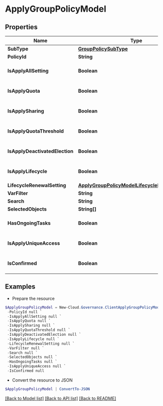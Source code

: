 # ApplyGroupPolicyModel
## Properties

Name | Type | Description | Notes
------------ | ------------- | ------------- | -------------
**SubType** | [**GroupPolicySubType**](GroupPolicySubType.md) |  | [optional] 
**PolicyId** | **String** |  | [optional] 
**IsApplyAllSetting** | **Boolean** |  | [optional] [default to $false]
**IsApplyQuota** | **Boolean** |  | [optional] [default to $false]
**IsApplySharing** | **Boolean** |  | [optional] [default to $false]
**IsApplyQuotaThreshold** | **Boolean** |  | [optional] [default to $false]
**IsApplyDeactivatedElection** | **Boolean** |  | [optional] [default to $false]
**IsApplyLifecycle** | **Boolean** |  | [optional] [default to $false]
**LifecycleRenewalSetting** | [**ApplyGroupPolicyModelLifecycleRenewalSetting**](ApplyGroupPolicyModelLifecycleRenewalSetting.md) |  | [optional] 
**VarFilter** | **String** |  | [optional] 
**Search** | **String** |  | [optional] 
**SelectedObjects** | **String[]** |  | [optional] 
**HasOngoingTasks** | **Boolean** |  | [optional] [default to $false]
**IsApplyUniqueAccess** | **Boolean** |  | [optional] [default to $false]
**IsConfirmed** | **Boolean** |  | [optional] [default to $false]

## Examples

- Prepare the resource
```powershell
$ApplyGroupPolicyModel = New-Cloud.Governance.ClientApplyGroupPolicyModel  -SubType null `
 -PolicyId null `
 -IsApplyAllSetting null `
 -IsApplyQuota null `
 -IsApplySharing null `
 -IsApplyQuotaThreshold null `
 -IsApplyDeactivatedElection null `
 -IsApplyLifecycle null `
 -LifecycleRenewalSetting null `
 -VarFilter null `
 -Search null `
 -SelectedObjects null `
 -HasOngoingTasks null `
 -IsApplyUniqueAccess null `
 -IsConfirmed null
```

- Convert the resource to JSON
```powershell
$ApplyGroupPolicyModel | ConvertTo-JSON
```

[[Back to Model list]](../README.md#documentation-for-models) [[Back to API list]](../README.md#documentation-for-api-endpoints) [[Back to README]](../README.md)

